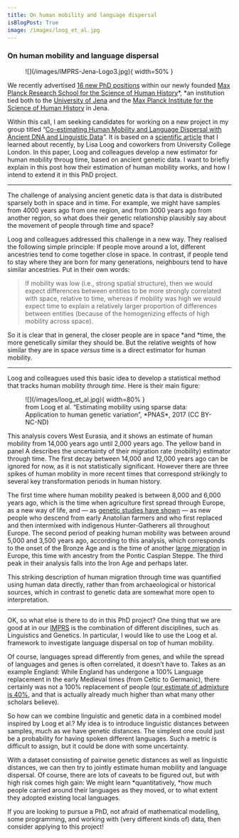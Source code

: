 ```yaml
---
title: On human mobility and language dispersal
isBlogPost: True
image: /images/loog_et_al.jpg
---
```


### On human mobility and language dispersal

<figure>
![](/images/IMPRS-Jena-Logo3.jpg){ width=50% }
</figure>

We recently advertised [16 new PhD
positions](https://imprs.shh.mpg.de/index.php/applications/open-positions/)
within our newly founded [Max Planck Research School for the Science of Human
History](https://imprs.shh.mpg.de)*, *an institution tied both to the
[University of Jena](https://www.uni-jena.de/en/) and the [Max Planck Institute
for the Science of Human History](https://www.shh.mpg.de/en) in Jena.

Within this call, I am seeking candidates for working on a new project in my
group titled “[Co-estimating Human Mobility and Language Dispersal with Ancient
DNA and Linguistic
Data](https://imprs.shh.mpg.de/wp-content/uploads/2018/12/02-Co-estimating-Human-Mobility-and-Language-Dispersal-with-Ancient-DNA-and-Linguistic-Data.pdf)*”.*
It is based on a [scientific article](https://www.pnas.org/content/114/46/12213)
that I learned about recently, by Lisa Loog and coworkers from University
College London. In this paper, Loog and colleagues develop a new estimator for
human mobility throug time, based on ancient genetic data. I want to briefly
explain in this post how their estimation of human mobility works, and how I
intend to extend it in this PhD project.

*****

The challenge of analysing ancient genetic data is that data is distributed
sparsely both in space and in time. For example, we might have samples from 4000
years ago from one region, and from 3000 years ago from another region, so what
does their genetic relationship plausibly say about the movement of people
through time and space?

Loog and colleagues addressed this challenge in a new way. They realised the
following simple principle: If people move around a lot, different ancestries
tend to come together close in space. In contrast, if people tend to stay where
they are born for many generations, neighbours tend to have similar ancestries.
Put in their own words:

> If mobility was low (i.e., strong spatial structure), then we would expect
> differences between entities to be more strongly correlated with space, relative
to time, whereas if mobility was high we would expect time to explain a
relatively larger proportion of differences between entities (because of the
homogenizing effects of high mobility across space).

So it is clear that in general, the closer people are in space *and *time, the
more genetically similar they should be. But the relative weights of how similar
they are in space *versus* time is a direct estimator for human mobility.

*****

Loog and colleagues used this basic idea to develop a statistical method that
tracks human mobility *through time*. Here is their main figure:

<figure>
![](/images/loog_et_al.jpg){ width=80% }
<figcaption>from Loog et al. “Estimating mobility using sparse data: Application to human
genetic variation”, *PNAS*, 2017 (CC BY-NC-ND)</figcaption>
</figure>

This analysis covers West Eurasia, and it shows an estimate of human mobility
from 14,000 years ago until 2,000 years ago. The yellow band in panel A
describes the uncertainty of their migration rate (mobility) estimator through
time. The first decay between 14,000 and 12,000 years ago can be ignored for
now, as it is not statistically significant. However there are three spikes of
human mobility in more recent times that correspond strikingly to several key
transformation periods in human history.

The first time where human mobility peaked is between 8,000 and 6,000 years ago,
which is the time when agriculture first spread through Europe, as a new way of
life, and — as [genetic studies have
shown](http://science.sciencemag.org/content/336/6080/466) — as new people who
descend from early Anatolian farmers and who first replaced and then intermixed
with indigenous Hunter-Gatherers all throughout Europe. The second period of
peaking human mobility was between around 5,000 and 3,500 years ago, according
to this analysis, which corresponds to the onset of the Bronze Age and is the
time of another [large migration](https://www.nature.com/articles/nature14317)
in Europe, this time with ancestry from the Pontic Caspian Steppe. The third
peak in their analysis falls into the Iron Age and perhaps later.

This striking description of human migration through time was quantified using
human data directly, rather than from archaeological or historical sources,
which in contrast to genetic data are somewhat more open to interpretation.

*****

OK, so what else is there to do in this PhD project? One thing that we are good
at in our [IMPRS](https://imprs.shh.mpg.de) is the combination of different
disciplines, such as Linguistics and Genetics. In particular, I would like to
use the Loog et al. framework to investigate language dispersal on top of human
mobility.

Of course, languages spread differently from genes, and while the spread of
languages and genes is often correlated, it doesn’t have to. Takes as an example
England: While England has undergone a 100% Language replacement in the early
Medieval times (from Celtic to Germanic), there certainly was not a 100%
replacement of people ([our estimate of admixture is
40%](/posts/2016-01-22-raremut1.html),
and that is actually already much higher than what many other scholars believe).

So how can we combine linguistic and genetic data in a combined model inspired
by Loog et al.? My idea is to introduce linguistic distances between samples,
much as we have genetic distances. The simplest one could just be a probability
for having spoken different languages. Such a metric is difficult to assign, but
it could be done with some uncertainty.

With a dataset consisting of pairwise genetic distances as well as linguistic
distances, we can then try to jointly estimate human mobility and language
dispersal. Of course, there are lots of caveats to be figured out, but with high
risk comes high gain: We might learn *quantitatively, *how much people carried
around their languages as they moved, or to what extent they adopted existing
local languages.

If you are looking to pursue a PhD, not afraid of mathematical modelling, some
programming, and working with (very different kinds of) data, then consider
applying to this project!
